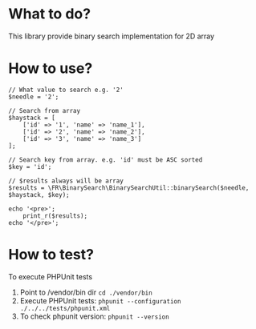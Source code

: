 # What to do?

This library provide binary search implementation for 2D array

# How to use?

```
// What value to search e.g. '2'
$needle = '2';

// Search from array
$haystack = [
    ['id' => '1', 'name' => 'name_1'],
    ['id' => '2', 'name' => 'name_2'],
    ['id' => '3', 'name' => 'name_3']
];

// Search key from array. e.g. 'id' must be ASC sorted
$key = 'id';

// $results always will be array
$results = \FR\BinarySearch\BinarySearchUtil::binarySearch($needle, $haystack, $key);

echo '<pre>';
    print_r($results);
echo '</pre>';
```

# How to test?

To execute PHPUnit tests

1. Point to /vendor/bin dir `cd ./vendor/bin`
2. Execute PHPUnit tests: `phpunit --configuration ./../../tests/phpunit.xml`
3. To check phpunit version: `phpunit --version`
